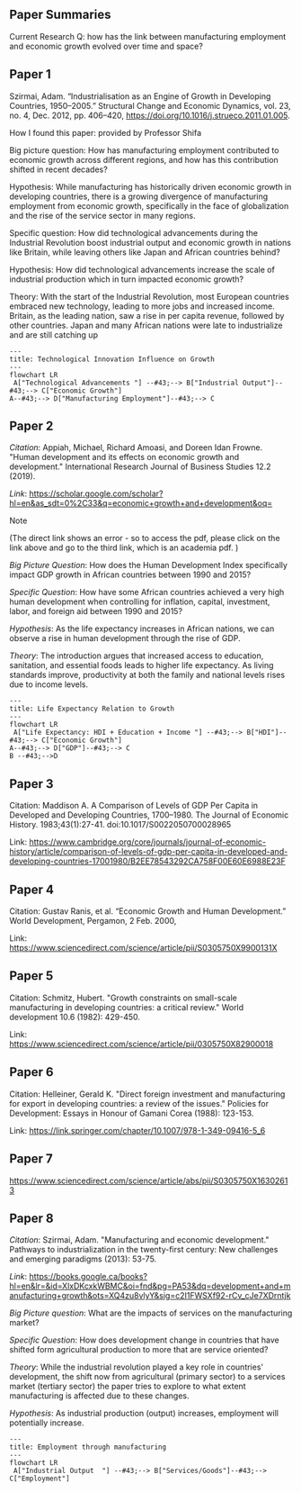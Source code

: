 ## Paper Summaries

Current Research Q: how has the link between manufacturing employment and economic growth evolved over time and space?

## Paper 1
Szirmai, Adam. “Industrialisation as an Engine of Growth in Developing Countries, 1950–2005.” Structural Change and Economic Dynamics, vol. 23, no. 4, Dec. 2012, pp. 406–420, 
https://doi.org/10.1016/j.strueco.2011.01.005. 

How I found this paper: provided by Professor Shifa 

Big picture question: How has manufacturing employment contributed to economic growth across different regions, and how has this contribution shifted in recent decades?

Hypothesis: While manufacturing has historically driven economic growth in developing countries, there is a growing divergence of manufacturing employment from economic growth, specifically in the face of globalization and the rise of the service sector in many regions.

Specific question: How did technological advancements during the Industrial Revolution boost industrial output and economic growth in nations like Britain, while leaving others like Japan and African countries behind? 

Hypothesis: How did technological advancements increase the scale of industrial production which in turn impacted economic growth?

Theory: With the start of the Industrial Revolution, most European countries embraced new technology, leading to more jobs and increased income. Britain, as the leading nation, saw a rise in per capita revenue, followed by other countries. Japan and many African nations were late to industrialize and are still catching up

```mermaid
---
title: Technological Innovation Influence on Growth
---
flowchart LR
 A["Technological Advancements "] --#43;--> B["Industrial Output"]--#43;--> C["Economic Growth"]
A--#43;--> D["Manufacturing Employment"]--#43;--> C
```

## Paper 2

_Citation_: Appiah, Michael, Richard Amoasi, and Doreen Idan Frowne. "Human development and its effects on economic growth and development." International Research Journal of Business Studies 12.2 (2019). 

_Link_: https://scholar.google.com/scholar?hl=en&as_sdt=0%2C33&q=economic+growth+and+development&oq=
> [!NOTE]
> (The direct link shows an error - so to access the pdf, please click on the link above and go to the third link, which is an academia pdf. )

_Big Picture Question_: How does the Human Development Index specifically impact GDP growth in African countries between 1990 and 2015?

_Specific Question_: How have some African countries achieved a very high human development when controlling for inflation, capital, investment, labor, and foreign aid between 1990 and 2015?

_Hypothesis_: As the life expectancy increases in African nations, we can observe a rise in human development through the rise of GDP.

_Theory_: The introduction argues that increased access to education, sanitation, and essential foods leads to higher life expectancy. As living standards improve, productivity at both the family and national levels rises due to income levels. 

```mermaid
---
title: Life Expectancy Relation to Growth
---
flowchart LR
 A["Life Expectancy: HDI + Education + Income "] --#43;--> B["HDI"]--#43;--> C["Economic Growth"]
A--#43;--> D["GDP"]--#43;--> C
B --#43;-->D
```


## Paper 3

Citation: Maddison A. A Comparison of Levels of GDP Per Capita in Developed and Developing Countries, 1700–1980. The Journal of Economic History. 1983;43(1):27-41. doi:10.1017/S0022050700028965

Link: https://www.cambridge.org/core/journals/journal-of-economic-history/article/comparison-of-levels-of-gdp-per-capita-in-developed-and-developing-countries-17001980/B2EE78543292CA758F00E60E6988E23F


## Paper 4

Citation:  Gustav Ranis, et al. “Economic Growth and Human Development.” World Development, Pergamon, 2 Feb. 2000, 

Link: https://www.sciencedirect.com/science/article/pii/S0305750X9900131X


## Paper 5

Citation:  Schmitz, Hubert. "Growth constraints on small-scale manufacturing in developing countries: a critical review." World development 10.6 (1982): 429-450.


Link: https://www.sciencedirect.com/science/article/pii/0305750X82900018


## Paper 6

Citation: Helleiner, Gerald K. "Direct foreign investment and manufacturing for export in developing countries: a review of the issues." Policies for Development: Essays in Honour of Gamani Corea (1988): 123-153.

Link: https://link.springer.com/chapter/10.1007/978-1-349-09416-5_6


## Paper 7 
https://www.sciencedirect.com/science/article/abs/pii/S0305750X16302613

## Paper 8 
_Citation_: Szirmai, Adam. "Manufacturing and economic development." Pathways to industrialization in the twenty-first century: New challenges and emerging paradigms (2013): 53-75.

_Link_: https://books.google.ca/books?hl=en&lr=&id=XlxDKcxkWBMC&oi=fnd&pg=PA53&dq=development+and+manufacturing+growth&ots=XQ4zu8vlyY&sig=c2I1FWSXf92-rCv_cJe7XDrntjk

_Big Picture question_: What are the impacts of services on the manufacturing market?

_Specific Question_: How does development change in countries that have shifted form agricultural production to more that are service oriented?

_Theory_: While the industrial revolution played a key role in countries' development, the shift now from agricultural (primary sector) to a services market (tertiary sector) the paper tries to explore to what extent manufacturing is affected due to these changes. 

_Hypothesis_: As industrial production (output) increases, employment will potentially increase. 

```mermaid
---
title: Employment through manufacturing
---
flowchart LR
 A["Industrial Output  "] --#43;--> B["Services/Goods"]--#43;--> C["Employment"]

```
